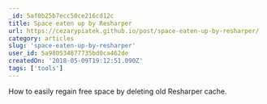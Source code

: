 ```yaml
---
_id: 5af0b25b7ecc50ce216cd12c
title: Space eaten up by Resharper
url: https://cezarypiatek.github.io/post/space-eaten-up-by-resharper/
category: articles
slug: 'space-eaten-up-by-resharper'
user_id: 5a980534877735bd0ca462de
createdOn: '2018-05-09T19:12:51.090Z'
tags: ['tools']
---
```


How to easily regain free space by deleting old Resharper cache.
